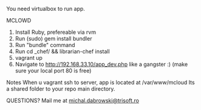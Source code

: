 You need virtualbox to run app.

MCLOWD
1) Install Ruby, prefereable via rvm
2) Run (sudo) gem install bundler
3) Run "bundle" command
4) Run cd _chef/ && librarian-chef install
5) vagrant up
6) Navigate to http://192.168.33.10/app_dev.php like a gangster :) (make sure your local port 80 is free)


Notes
When u vagrant ssh to server, app is located at /var/www/mcloud
Its a shared folder to your repo main directory.

QUESTIONS?
Mail me at michal.dabrowski@trisoft.ro 